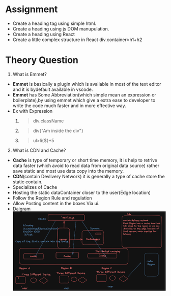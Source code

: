 # Assignment 
- Create a heading tag using simple html.
- Create a heading using js DOM manupulation.
- Create a heading using React
- Create a little complex structure in React div.container>h1+h2

# Theory Question
1. What is Emmet?
  - **Emmet** is basically a plugin which is available in most of the text editor and it is bydefault  available in vscode.
  - **Emmet** has Some Abbreviation(which simple mean an expression or boilerplate),by using emmet which give a extra ease to developer to write the code much faster and in more effective way.
  - Ex with Expression
    1. > div.className
    2. >div{"Am inside the div"}
    3. >ul>li{$}*5
2. What is CDN and Cache?
  - **Cache** is type of temporary or short time memory, it is help to retrive data faster (which avoid to read data from original data source) rather save static and most use data copy into the memory.
  - **CDN**(contain Devlivery Network) it is generally a type of cache store the static contain.
  - Specializes of Cache
  - Hosting the static dataContainer closer to the user(Edge location)
  - Follow the Region Rule and regulation
  - Allow Posting content in the boxes Via ui.
  - Daigram
   ![](cdn.png)